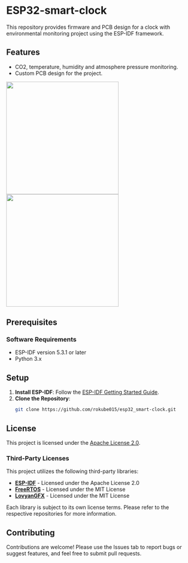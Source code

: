 # ESP32-smart-clock

This repository provides firmware and PCB design for a clock with environmental monitoring project using the ESP-IDF framework.

## Features
- CO2, temperature, humidity and atmosphere pressure monitoring.
- Custom PCB design for the project.
  
<img src="./images/Photo_1.JPG" width="300" /> <img src="./images/Photo_2.JPG" width="300" />
## Prerequisites

### Software Requirements
- ESP-IDF version 5.3.1 or later
- Python 3.x
## Setup
1. **Install ESP-IDF**: Follow the [ESP-IDF Getting Started Guide](https://docs.espressif.com/projects/esp-idf/en/latest/esp32/get-started/index.html).
2. **Clone the Repository**:
   ```bash
   git clone https://github.com/rokube015/esp32_smart-clock.git
## License
This project is licensed under the [Apache License 2.0](./LICENSE).

### Third-Party Licenses

This project utilizes the following third-party libraries:

- **[ESP-IDF](https://github.com/espressif/esp-idf)** - Licensed under the Apache License 2.0
- **[FreeRTOS](https://github.com/FreeRTOS/FreeRTOS)** - Licensed under the MIT License
- **[LovyanGFX](https://github.com/lovyan03/LovyanGFX)** - Licensed under the MIT License

Each library is subject to its own license terms. Please refer to the respective repositories for more information.
## Contributing
Contributions are welcome!
Please use the Issues tab to report bugs or suggest features, and feel free to submit pull requests.
